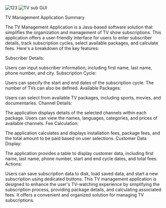 ![123](https://github.com/youssef035/TV-Management-System/assets/133525143/5810cd32-782e-466d-83df-025592e9f4a6)
![TV sub GUI](https://github.com/youssef035/TV-Management-System/assets/133525143/196a82b2-8c0c-4755-a062-6523fc5f64f7)


TV Management Application Summary

The TV Management Application is a Java-based software solution that simplifies the organization and management of TV show subscriptions. This application offers a user-friendly interface for users to enter subscriber details, track subscription cycles, select available packages, and calculate fees. Here's a breakdown of the key features:

Subscriber Details:

Users can input subscriber information, including first name, last name, phone number, and city.
Subscription Cycle:

Users can specify the start and end dates of the subscription cycle.
The number of TVs can also be defined.
Available Packages:

Users can select from available TV packages, including sports, movies, and documentaries.
Channel Details:

The application displays details of the selected channels within each package.
Users can view the names, languages, categories, and prices of available channels.
Fee Calculation:

The application calculates and displays installation fees, package fees, and the total amount to be paid based on user selections.
Customer Data Display:

The application provides a table to display customer data, including first name, last name, phone number, start and end cycle dates, and total fees.
Actions:

Users can save subscription data to disk, load saved data, and start a new subscription using dedicated buttons.
This TV management application is designed to enhance the user's TV-watching experience by simplifying the subscription process, providing package details, and calculating associated fees. It offers a convenient and organized solution for managing TV subscriptions.

